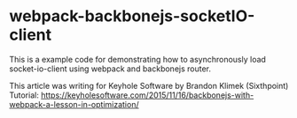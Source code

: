 # webpack-backbonejs-socketIO-client
This is a example code for demonstrating how to asynchronously load socket-io-client using webpack and backbonejs router.

This article was writing for Keyhole Software by Brandon Klimek (Sixthpoint)
Tutorial: https://keyholesoftware.com/2015/11/16/backbonejs-with-webpack-a-lesson-in-optimization/
